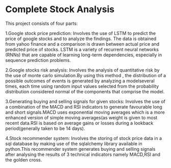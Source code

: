 # Complete Stock Analysis
This project consists of four parts:

1.Google stock price prediction: Involves the use of LSTM to predict the price of google stocks and to analyze the findings.
The data is obtained from yahoo finance and a comparison is drawn between actual price and predicted price of stocks.
LSTM is a variety of recurrent neural networks (RNNs) that are capable of learning long-term dependencies, especially in sequence prediction problems.

2.Google stocks risk analysis: Involves the analysis of quantitative risk by the use of monte carlo simulation.By using this method , the distribution of a possible outcomes of events is generated by analyzing a modelseveral times, each time using random input values selected from the probability distribution considered normal of the components that comprise the model.

3.Generating buying and selling signals for given stocks: Involves the use of a combination of the MACD and RSI indicators to generate favourable long and short signals.MACD uses exponential moving averages which is a more enhanced version of simple moving averages(as weight is given to most recent data.RSI is based on average gains or losses during a lookback period(generally taken to be 14 days).

4.Stock recommender system: Involves the storing of stock price data in a sql database by making use of the sqlalchemy library available in python.This recommender system generates buying and selling signals after analysing the results of  3 technical indicators namely MACD,RSI and the golden cross.



